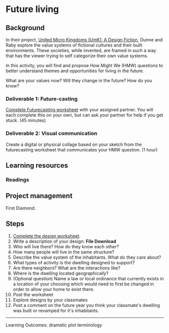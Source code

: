 # Future living

## Background
In their project, [United Micro Kingdoms (UmK): A Design Fiction](http://www.unitedmicrokingdoms.org/), Dunne and Raby explore the value systems of fictional cultures and their built environments. These societies, while invented, are framed in such a way that has the viewer trying to self categorize their own value systems.

  In this activity, you will find and propose How Might We (HMW) questions to better understand themes and opportunities for living in the future.

What are your values now?
Will they change in the future?
How do you know?

### Deliverable 1: Future-casting
[Complete Futurecasting worksheet](https://docs.google.com/presentation/d/1eYc1Jnw937SZmfk0vvyZl-N265pWCgvpkAypJXCOX50/edit?usp=sharing) with your assigned partner. You will each complete this on your own, but can ask your partner for help if you get stuck. (45 minutes)

### Deliverable 2: Visual communication
Create a digital or physical collage based on your sketch from the futurecasting worksheet that communicates your HMW question. (1 hour)

## Learning resources
### Readings

## Project management
First Diamond.

## Steps

1. [Complete the design worksheet](../toolkit/futurecasting_site_design.md).
2. Write a description of your design: **File Download** 
  1. Who will live there? How do they know each other?
  2. How many people will live in the same structure?
  3. Describe the value system of the inhabitants. What do they care about?
  4. What types of activity is the dwelling designed to support?
  5. Are there neighbors? What are the interactions like?  
  6. Where is the dwelling located geographically?
  7. (Optional question) Name a law or local ordinance that currently exists in a location of your choosing which would need to first be changed in order to allow your home to exist there.
3. Post the worksheet
4. Explore designs by your classmates
5. Post a comment on the future year you think your classmate's dwelling was built or revamped for it's inhabitants.

---

Learning Outcomes:
dramatic plot
terminology